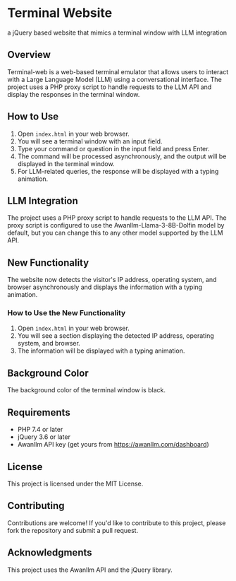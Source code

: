 # Terminal Website
a jQuery based website that mimics a terminal window with LLM integration

## Overview

Terminal-web is a web-based terminal emulator that allows users to interact with a Large Language Model (LLM) using a conversational interface. The project uses a PHP proxy script to handle requests to the LLM API and display the responses in the terminal window.

## How to Use

1. Open `index.html` in your web browser.
2. You will see a terminal window with an input field.
3. Type your command or question in the input field and press Enter.
4. The command will be processed asynchronously, and the output will be displayed in the terminal window.
5. For LLM-related queries, the response will be displayed with a typing animation.

## LLM Integration

The project uses a PHP proxy script to handle requests to the LLM API. The proxy script is configured to use the Awanllm-Llama-3-8B-Dolfin model by default, but you can change this to any other model supported by the LLM API.

## New Functionality

The website now detects the visitor's IP address, operating system, and browser asynchronously and displays the information with a typing animation.

### How to Use the New Functionality

1. Open `index.html` in your web browser.
2. You will see a section displaying the detected IP address, operating system, and browser.
3. The information will be displayed with a typing animation.

## Background Color

The background color of the terminal window is black.

## Requirements

* PHP 7.4 or later
* jQuery 3.6 or later
* Awanllm API key (get yours from https://awanllm.com/dashboard)

## License

This project is licensed under the MIT License.

## Contributing

Contributions are welcome! If you'd like to contribute to this project, please fork the repository and submit a pull request.

## Acknowledgments

This project uses the Awanllm API and the jQuery library.
